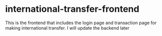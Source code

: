 # international-transfer-frontend
This is the frontend that includes the login page and transaction page for making international transfer. I will update the backend later
